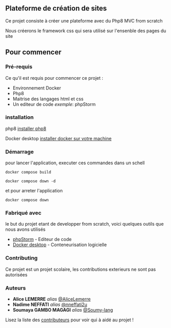 ## Plateforme de création de sites

Ce projet consiste à créer une plateforme avec du Php8 MVC from scratch

Nous créerons le framework css qui sera utilisé sur l'ensenble des pages du site


## Pour commencer

### Pré-requis
Ce qu'il est requis pour commencer ce projet :
- Environnement Docker
- Php8
- Maitrise des langages html et css
- Un editeur de code  _exemple_: phpStorm

### installation 
php8 
[installer php8](https://www.php.net/downloads.php)

Docker desktop
[installer docker sur votre machine](https://docs.docker.com/get-docker/)

### Démarrage
pour lancer l'application, executer ces commandes dans un schell

``docker compose build``

``docker compose down -d``

et pour arreter l'application

``docker compose down``

### Fabriqué avec
le but du projet etant de developper from scratch, voici quelques outils que nous avons utilisés

* [phpStorm](https://www.jetbrains.com/phpstorm/promo/?source=google&medium=cpc&campaign=EMEA_en_FR_PhpStorm_Branded&term=phpstorm&content=604081944637&gclid=CjwKCAiA-bmsBhAGEiwAoaQNmoSkG-DWgDBdLqDV1gWJGl2qP2_r6OwVvdPtTwMMAdZeNC8eOfJVNhoCyGAQAvD_BwE) - Editeur de code
* [Docker desktop](https://docs.docker.com/get-docker/) - Conteneurisation logicielle

### Contributing

Ce projet est un projet scolaire, les contributions exterieurs ne sont pas autorisées

### Auteurs
* **Alice LEMERRE** _alias_ [@AliceLemerre](https://github.com/AliceLemerre)
* **Nadime NEFFATI** _alias_ [@nneffati2u](https://github.com/nneffati2u)
* **Soumaya GAMBO MAGAGI** _alias_ [@Soumy-lang](https://github.com/Soumy-lang)

Lisez la liste des [contributeurs](https://github.com/Soumy-lang/projet-git/contributors) pour voir qui à aidé au projet !


